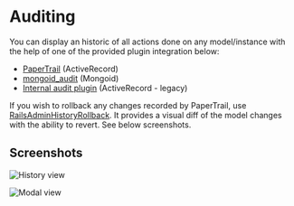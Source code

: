 # Auditing

You can display an historic of all actions done on any model/instance with the help of one of the provided plugin integration below:

- [PaperTrail](papertrail.md) (ActiveRecord)
- [mongoid_audit](https://github.com/rs-pro/mongoid-audit) (Mongoid)
- [Internal audit plugin](internal-audit-plugin.md) (ActiveRecord - legacy)

If you wish to rollback any changes recorded by PaperTrail, use [RailsAdminHistoryRollback](https://github.com/rikkipitt/rails_admin_history_rollback). It provides a visual diff of the model changes with the ability to revert. See below screenshots.

## Screenshots

![History view](https://github.com/rikkipitt/rails_admin_history_rollback/raw/master/screenshots/history.png "history view")

![Modal view](https://github.com/rikkipitt/rails_admin_history_rollback/raw/master/screenshots/modal.png "modal view")
